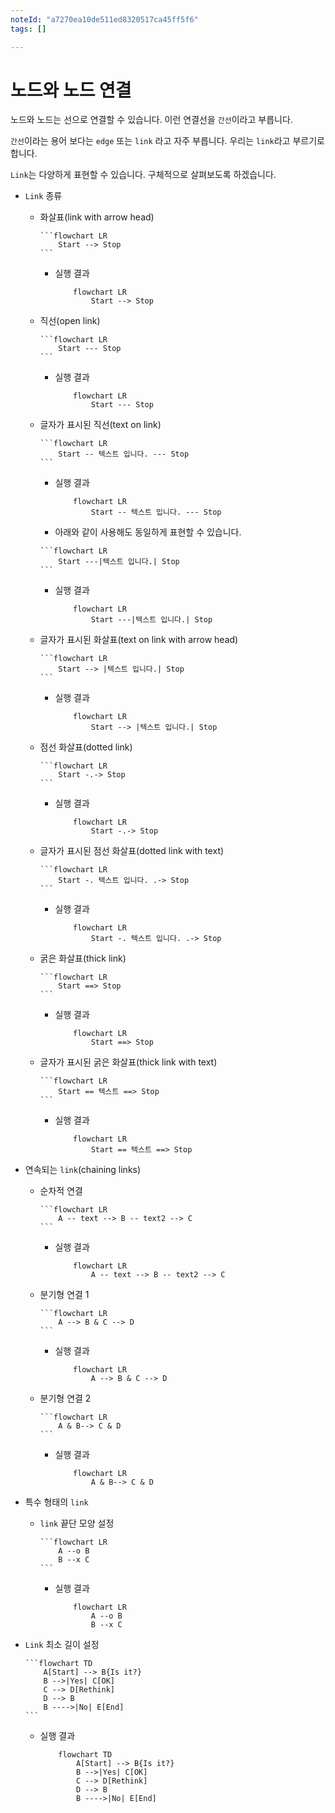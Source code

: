 ```yaml
---
noteId: "a7270ea10de511ed8320517ca45ff5f6"
tags: []

---
```


# 노드와 노드 연결

노드와 노드는 선으로 연결할 수 있습니다. 이런 연결선을 `간선`이라고 부릅니다.

`간선`이라는 용어 보다는 `edge` 또는 `link` 라고 자주 부릅니다. 우리는 `link`라고 부르기로 합니다.

`Link`는 다양하게 표현할 수 있습니다. 구체적으로 살펴보도록 하겠습니다.

- `Link` 종류
    - 화살표(link with arrow head)
        ````
        ```flowchart LR
            Start --> Stop
        ```
        ````

        - 실행 결과    
            ```{mermaid}
                flowchart LR
                    Start --> Stop
            ```

    - 직선(open link) 
        ````
        ```flowchart LR
            Start --- Stop
        ```
        ````

        - 실행 결과    
            ```{mermaid}
                flowchart LR
                    Start --- Stop
            ```

    - 글자가 표시된 직선(text on link)
        ````
        ```flowchart LR
            Start -- 텍스트 입니다. --- Stop
        ```
        ````

        - 실행 결과    
            ```{mermaid}
                flowchart LR
                    Start -- 텍스트 입니다. --- Stop
            ```
        - 아래와 같이 사용해도 동일하게 표현할 수 있습니다.
        ````
        ```flowchart LR
            Start ---|텍스트 입니다.| Stop
        ```
        ````

        - 실행 결과    
            ```{mermaid}
                flowchart LR
                    Start ---|텍스트 입니다.| Stop
            ```
    
    - 글자가 표시된 화살표(text on link with arrow head)
        ````
        ```flowchart LR
            Start --> |텍스트 입니다.| Stop
        ```
        ````

        - 실행 결과    
            ```{mermaid}
                flowchart LR
                    Start --> |텍스트 입니다.| Stop
    
    - 점선 화살표(dotted link)
        ````
        ```flowchart LR
            Start -.-> Stop
        ```
        ````

        - 실행 결과    
            ```{mermaid}
                flowchart LR
                    Start -.-> Stop

    - 글자가 표시된 점선 화살표(dotted link with text)
        ````
        ```flowchart LR
            Start -. 텍스트 입니다. .-> Stop
        ```
        ````

        - 실행 결과    
            ```{mermaid}
                flowchart LR
                    Start -. 텍스트 입니다. .-> Stop
    
    - 굵은 화살표(thick link)
        ````
        ```flowchart LR
            Start ==> Stop
        ```
        ````

        - 실행 결과    
            ```{mermaid}
                flowchart LR
                    Start ==> Stop

    - 글자가 표시된 굵은 화살표(thick link with text)
        ````
        ```flowchart LR
            Start == 텍스트 ==> Stop
        ```
        ````

        - 실행 결과    
            ```{mermaid}
                flowchart LR
                    Start == 텍스트 ==> Stop

- 연속되는 `link`(chaining links)
    - 순차적 연결
        ````
        ```flowchart LR
            A -- text --> B -- text2 --> C
        ```
        ````

        - 실행 결과    
            ```{mermaid}
                flowchart LR
                    A -- text --> B -- text2 --> C    
    - 분기형 연결 1
        ````
        ```flowchart LR
            A --> B & C --> D
        ```
        ````

        - 실행 결과    
            ```{mermaid}
                flowchart LR
                    A --> B & C --> D   
    - 분기형 연결 2
        ````
        ```flowchart LR
            A & B--> C & D
        ```
        ````

        - 실행 결과    
            ```{mermaid}
                flowchart LR
                    A & B--> C & D     

- 특수 형태의 `link`
    - `link` 끝단 모양 설정
        ````
        ```flowchart LR
            A --o B
            B --x C
        ```
        ````

        - 실행 결과    
            ```{mermaid}
                flowchart LR
                    A --o B
                    B --x C

- `Link` 최소 길이 설정
    ````
    ```flowchart TD
        A[Start] --> B{Is it?}
        B -->|Yes| C[OK]
        C --> D[Rethink]
        D --> B
        B ---->|No| E[End]
    ```
    ````

    - 실행 결과    
        ```{mermaid}
            flowchart TD
                A[Start] --> B{Is it?}
                B -->|Yes| C[OK]
                C --> D[Rethink]
                D --> B
                B ---->|No| E[End]
        ```



